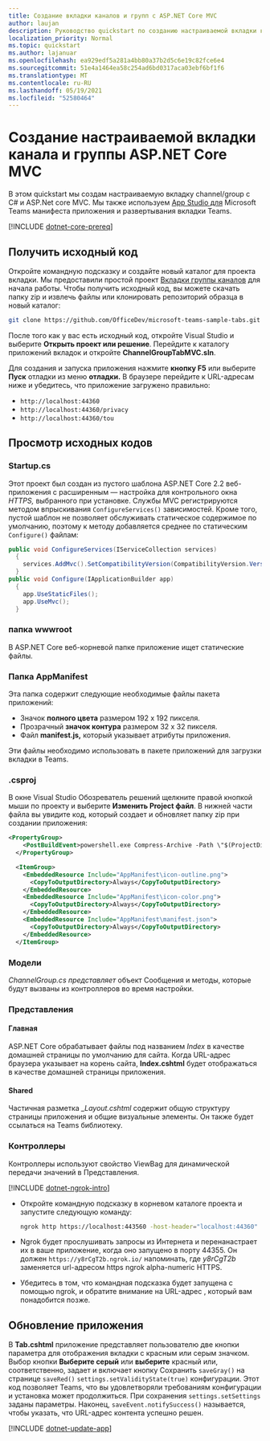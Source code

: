 ```yaml
---
title: Создание вкладки каналов и групп с ASP.NET Core MVC
author: laujan
description: Руководство quickstart по созданию настраиваемой вкладки канала и группы с ASP.NET Core MVC
localization_priority: Normal
ms.topic: quickstart
ms.author: lajanuar
ms.openlocfilehash: ea929edf5a281a4bb80a37b2d5c6e19c82fce6e4
ms.sourcegitcommit: 51e4a1464ea58c254ad6bd0317aca03ebf6bf1f6
ms.translationtype: MT
ms.contentlocale: ru-RU
ms.lasthandoff: 05/19/2021
ms.locfileid: "52580464"
---
```

# <a name="create-a-custom-channel-and-group-tab-with-aspnet-core-mvc"></a>Создание настраиваемой вкладки канала и группы ASP.NET Core MVC

В этом quickstart мы создам настраиваемую вкладку channel/group с C# и ASP.Net core MVC. Мы также используем [App Studio для](~/concepts/build-and-test/app-studio-overview.md) Microsoft Teams манифеста приложения и развертывания вкладки Teams.

[!INCLUDE [dotnet-core-prereq](~/includes/tabs/dotnet-core-prereq.md)]

## <a name="get-the-source-code"></a>Получить исходный код

Откройте командную подсказку и создайте новый каталог для проекта вкладки. Мы предоставили простой проект [Вкладки группы каналов](https://github.com/OfficeDev/microsoft-teams-sample-tabs/ChannelGroupTabMVC) для начала работы. Чтобы получить исходный код, вы можете скачать папку zip и извлечь файлы или клонировать репозиторий образца в новый каталог:

```bash
git clone https://github.com/OfficeDev/microsoft-teams-sample-tabs.git
```

После того как у вас есть исходный код, откройте Visual Studio и выберите **Открыть проект или решение**. Перейдите к каталогу приложений вкладок и откройте **ChannelGroupTabMVC.sln**.

Для создания и запуска приложения нажмите **кнопку F5** или выберите **Пуск** отладки из меню **отладки.** В браузере перейдите к URL-адресам ниже и убедитесь, что приложение загружено правильно:

- `http://localhost:44360`
- `http://localhost:44360/privacy`
- `http://localhost:44360/tou`

## <a name="review-the-source-code"></a>Просмотр исходных кодов

### <a name="startupcs"></a>Startup.cs

Этот проект был создан из пустого шаблона ASP.NET Core 2.2 веб-приложения с расширенным — настройка для контрольного окна *HTTPS,* выбранного при установке. Службы MVC регистрируются методом впрыскивания `ConfigureServices()` зависимостей. Кроме того, пустой шаблон не позволяет обслуживать статическое содержимое по умолчанию, поэтому к методу добавляется среднее по статическим `Configure()` файлам:

```csharp
public void ConfigureServices(IServiceCollection services)
  {
    services.AddMvc().SetCompatibilityVersion(CompatibilityVersion.Version_2_2);
  }
public void Configure(IApplicationBuilder app)
  {
    app.UseStaticFiles();
    app.UseMvc();
  }
```

### <a name="wwwroot-folder"></a>папка wwwroot

В ASP.NET Core веб-корневой папке приложение ищет статические файлы.

### <a name="appmanifest-folder"></a>Папка AppManifest

Эта папка содержит следующие необходимые файлы пакета приложений:

- Значок **полного цвета** размером 192 x 192 пикселя.
- Прозрачный **значок контура** размером 32 x 32 пикселя.
- Файл **manifest.js,** который указывает атрибуты приложения.

Эти файлы необходимо использовать в пакете приложений для загрузки вкладки в Teams.

### <a name="csproj"></a>.csproj

В окне Visual Studio Обозреватель решений щелкните правой кнопкой мыши по проекту и выберите **Изменить Project файл**. В нижней части файла вы увидите код, который создает и обновляет папку zip при создании приложения:

```xml
<PropertyGroup>
    <PostBuildEvent>powershell.exe Compress-Archive -Path \"$(ProjectDir)AppManifest\*\" -DestinationPath \"$(TargetDir)tab.zip\" -Force</PostBuildEvent>
  </PropertyGroup>

  <ItemGroup>
    <EmbeddedResource Include="AppManifest\icon-outline.png">
      <CopyToOutputDirectory>Always</CopyToOutputDirectory>
    </EmbeddedResource>
    <EmbeddedResource Include="AppManifest\icon-color.png">
      <CopyToOutputDirectory>Always</CopyToOutputDirectory>
    </EmbeddedResource>
    <EmbeddedResource Include="AppManifest\manifest.json">
      <CopyToOutputDirectory>Always</CopyToOutputDirectory>
    </EmbeddedResource>
  </ItemGroup>
```

### <a name="models"></a>Модели

*ChannelGroup.cs представляет* объект Сообщения и методы, которые будут вызваны из контроллеров во время настройки.

### <a name="views"></a>Представления

#### <a name="home"></a>Главная

ASP.NET Core обрабатывает файлы под названием *Index* в качестве домашней страницы по умолчанию для сайта. Когда URL-адрес браузера указывает на корень сайта, **Index.cshtml** будет отображаться в качестве домашней страницы приложения.

#### <a name="shared"></a>Shared

Частичная разметка *_Layout.cshtml* содержит общую структуру страницы приложения и общие визуальные элементы. Он также будет ссылаться на Teams библиотеку.

### <a name="controllers"></a>Контроллеры

Контроллеры используют свойство ViewBag для динамической передачи значений в Представления.

[!INCLUDE [dotnet-ngrok-intro](~/includes/tabs/dotnet-ngrok-intro.md)]

- Откройте командную подсказку в корневом каталоге проекта и запустите следующую команду:

    ```bash
    ngrok http https://localhost:443560 -host-header="localhost:44360"
    ```

- Ngrok будет прослушивать запросы из Интернета и перенанастрает их в ваше приложение, когда оно запущено в порту 44355.  Он должен `https://y8rCgT2b.ngrok.io/` напоминать, где *y8rCgT2b* заменяется url-адресом https ngrok alpha-numeric HTTPS.

- Убедитесь в том, что командная подсказка будет запущена с помощью ngrok, и обратите внимание на URL-адрес , который вам понадобится позже.

## <a name="update-your-application"></a>Обновление приложения

В **Tab.cshtml** приложение представляет пользователю две кнопки параметра для отображения вкладки с красным или серым значком. Выбор кнопки **Выберите серый** или **выберите** красный или, соответственно, задает и включает кнопку Сохранить `saveGray()` на странице `saveRed()` `settings.setValidityState(true)` конфигурации.  Этот код позволяет Teams, что вы удовлетворяли требованиям конфигурации и установка может продолжиться. При сохранения `settings.setSettings` заданы параметры. Наконец, `saveEvent.notifySuccess()` называется, чтобы указать, что URL-адрес контента успешно решен.

[!INCLUDE [dotnet-update-app](~/includes/tabs/dotnet-update-chan-grp-app.md)]
